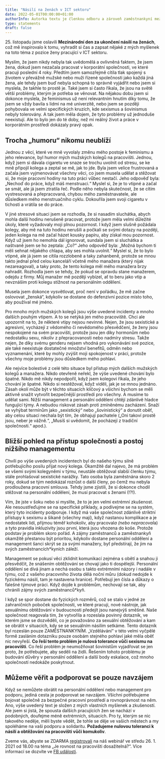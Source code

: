 ```yaml
---
title: "Násilí na ženách v ICT sektoru"
date: 2022-05-01T00:00:00+01:00
authorInfo: Autorka textu je členkou odboru a zároveň zaměstnankyní mezinárodní IT společnosti.
type: statements
draft: false
---
```

25\. listopadu jsme oslavili **Mezinárodní den za ukončení násilí na ženách**, což mě inspirovalo k tomu, vyhradit si čas a zapsat nějaké z mých myšlenek na toto téma z pozice ženy pracující v ICT sektoru.

Myslím, že jsem nikdy nebyla tak uvědomělá a ovlivněná faktem, že jsem žena, dokud jsem nezačala pracovat v korporátní společnosti, ve které pracuji poslední 4 roky. Předtím jsem samozřejmě cítila tlak spojený s životem v převážně mužské nebo muži řízené společnosti jako každá jiná žena, ale tehdy jsem buď nebyla schopná to správně vyjádřit nebo jsem si myslela, že takhle to prostě je. Také jsem si často říkala, že jsou na světě větší problémy, kterým je potřeba se věnovat. Na nějakou dobu jsem si dokonce myslela, že feminismus už není relevantním hnutím díky tomu, že jsem se vždy bavila s lidmi na mé univerzitě, nebo jsem se později pohybovala ve velmi specifických kruzích, kde sexismus a šovinismus nebyly tolerovány. A tak jsem měla dojem, že tyto problémy už jednoduše neexistují. Ale to bylo jen do té doby, než mi reálný život a práce v korporátním prostředí dokázaly pravý opak.

## Trocha „humoru“ nikomu neublíží

Jednou z věcí, které ve mně vyvolaly změnu mého postoje k feminismu a jeho relevance, byl humor mých mužských kolegů na pracovišti. Jednou, když jsem si dávala cigaretu ve snaze se trochu uvolnit od stresu, se ke mně připojil kolega a zeptal se mě, jak to jde. Byla jsem velice frustrovaná a začala jsem vyjmenovávat všechny věci, co jsem musela udělat a stěžovat si, že moje pracovní hodiny na tuto práci vůbec nestačí. Jeho odpověď byla: „Nechoď do práce, když máš menstruaci.“ Myslel si, že je to vtipné a začal se smát, ale já jsem ztratila řeč. Podle něho nebyla skutečnost, že se cítím vystresovaná a přepracovaná, chybou mého zaměstnavatele, ale důsledkem mého menstruačního cyklu. Dokouřila jsem svoji cigaretu v tichosti a vrátila se do práce.

V jiné stresové situaci jsem se rozhodla, že si nasadím sluchátka, abych mohla další hodinu nerušeně pracovat, protože jsem měla velmi důležité úkoly, které vyžadovaly moji plnou pozornost. I když jsem slušně požádala kolegy, aby mě na tuto hodinu nerušili a počkali se svými dotazy na později, jeden kolega na mě začal házet kousky papíru, aby získal mou pozornost. Když už jsem ho nemohla dál ignorovat, sundala jsem si sluchátka a naštvaně jsem se ho zeptala: „Co?“ Jeho odpověď byla: „Možná bychom ti měli sehnat nějakého chlapa, aby ses mohla uvolnit.“ Myslel si, že to bylo vtipné, ale já jsem se cítila rozzlobeně a taky zahanbeně, protože se mnou takto jednal před celou kanceláří včetně mého manažera (který nijak nezareagoval), a taky proto, že tento kolega měl mého manažera brzy nahradit. Rozhodla jsem se tehdy, že pokud se opravdu stane manažerem, odejdu z firmy. Můj manažer mě později vybízel, ať to beru jako vtip a nevznáším proti kolegu stížnost na personálním oddělení.

Musela jsem dokonce vysvětlovat, proč není v pořádku, že mě začne oslovovat „ženská“, kdykoliv se dostane do defenzivní pozice místo toho, aby používal mé jméno.

Pro mnoho mých mužských kolegů jsou výše uvedené incidenty a mnoho dalších pouhým vtipem. A to se netýká jen mého pracoviště. Chci ale upozornit na to, že některé vtipy nejsou nevinné. Nejen, že jsou sexistické a agresivní, vycházejí z vědomého či nevědomého přesvědčení, že ženy jsou nespokojené na svém pracovišti, protože jsou jen díky hormonům nebo nedostatku sexu, nikoliv z přepracovanosti nebo nadmíry stresu. Takže nejen, že díky svému genderu nejsem vhodná pro vykonávání své pozice, ale také neexistuje dostatečné množství benefitů, odměn nebo vyznamenání, které by mohly zvýšit moji spokojenost v práci, protože všechny moje problémy jsou důsledkem mého pohlaví.

Ale nejvíce bolestivé z celé této situace byl přístup mých dalších mužských kolegů a manažera. Nikdo otevřeně neřekl, že výše uvedené chování bylo špatné. Nikdo mě nikdy nepodpořil, když jsem kolegovi říkala, že jeho chování je špatné. Nikdo si nestěžoval, když viděli, jak je se mnou jednáno. Zásah okolí může být v těchto situacích klíčový a všichni bychom se měli aktivně snažit vytvořit bezpečnější prostředí pro všechny. A musíme to udělat sami. Nižší management a personální oddělení chtějí zdánlivě hladce fungující týmy. A nebudou riskovat zásah proti zmíněnému zacházení. Snaží se vyhýbat termínům jako „sexistický“ nebo „šovinistický“ a donutit oběť, aby celou situaci nechala být tím, že obhajují pachatele („Oni takoví prostě jsou, neber je vážně.“, „Musíš si uvědomit, že pocházejí z tradiční společnosti.“ apod.).

## Bližší pohled na přístup společnosti a postoj nižšího managementu

Chvíli po výše uvedených incidentech byl do našeho týmu silně potřebujícího posilu přijat nový kolega. Okamžitě dal najevo, že má problém se všemi svými kolegyněmi v týmu, neustále obtěžoval slabší členku týmu, stále prohlašoval sexistické narážky. Tato osoba byla zaměstnána skoro 2 roky, dokud se tým nedokázal rozrůst o další členy, po čemž mu nebyla prodloužena pracovní smlouva. Tehdy jsme zjistili, že si dokonce chodil stěžovat na personální oddělení, že musí pracovat s ženami (!?!).

Vím, že jste v šoku nebo si myslíte, že to je jen velmi extrémní zkušenost. Ale nesoustřeďujme se na specifické příklady, a podívejme se na systém, který tyto incidenty podporuje. I když má vaše společnost zdánlivě striktní přístupy k sexismu a šikaně (všechny mají), když nastanou komplikace a je nedostatek lidí, přijmou téměř kohokoliv, aby pracoval*a (nebo nepracoval*a) a tyto pravidla inkluzivity jsou první, která jsou vhozena do koše. Protože podstav je problém skoro pořád. A zájmy zaměstnanců a zaměstnankyň okamžitě přestanou být prioritou, kdykoliv dostane personální oddělení a management šanci skrýt se za svými manažery, byť předstírají, že jim na svých zaměstnancích*kyních záleží.

Management se pokusí věci zklidnit komunikací zejména s obětí a snahou ji přesvědčit, že snášením obtěžování se chovají jako ti dospělejší. Personální oddělení se dívá jinam a nechá osobu s takto extrémními názory i nadále v týmu, což z vašeho pracovního života dělá noční můru (dokud nedojde k fyzickému násilí, tam je nastavena hranice). Potřebují jen čísla a důkazy o falešné týmové práci. Když dojde k problémům, nechovají se tak, aby chránili zájmy svých zaměstnanců*kyň.

I když se spor dostane do fyzických rozměrů, což se stalo v jedné ze zahraničních poboček společnosti, ve které pracuji, nové nástroje, jak sexuálnímu obtěžování v budoucnosti předejít jsou nanejvýš směšné. Naše společnost reagovala tím, že vytvořila a rozeslala povinný dotazník, ve kterém jsme se dozvěděli, co je považováno za sexuální obtěžování a kam se obrátit v situacích, kdy se se sexuálním násilím setkáme. Tento dotazník byl rozeslán pouze ZAMĚSTNANKYNÍM. „Vzdělávání“ v této velmi vyčpělé formě zasláním dotazníku pouze osobám stejného pohlaví jaké měla oběť nic nevyřeší. **Co řeší tento problém je nulová tolerance vůči sexismu na pracovišti**. Co řeší problém je neumožňovat šovinistům vyjadřovat se jen proto, že potřebujete, aby seděli na židli. Řešením tohoto problému je budování důvěry v personální oddělení a další body eskalace, což mnoho společností nedokáže poskytnout.

## Můžeme věřit a podporovat se pouze navzájem

Když se nemůžete obrátit na personální oddělení nebo management pro podporu, jediná cesta je podporovat se navzájem. Všichni potřebujeme bojovat společně za bezpečné pracovní prostředí a rovnoprávnost na něm. Ano, výše uvedený text je složen z mých vlastních myšlenek a zkušeností. Ale jsem si jistá, že spousta dalších pracujících žen se nachází v podobných, doufejme méně extrémních, situacích. Pro ty, kterým se nic takového neděje, měli byste vědět, že tohle se děje ve vašich městech a my spoléháme na vaši podporu a solidaritu. **Požadujeme nulovou toleranci k násilí a obtěžování na pracovišti vůči komukoliv**.

Zveme vás, abyste se ZDARMA [registrovali](https://forms.office.com/pages/responsepage.aspx?id=4LJZg9auY0CssXj57_7NChyIUzxsoqNKmVjnW34YS3RUNEVDUlFWQUZVQzA1SDZBNUNFOUswU1pZUC4u) na náš webinář ve středu 26. 1. 2021 od 18.00 na téma „Je rovnost na pracovišti dosažitelná?“. Více informací se dozvíte ve [FB události](https://www.facebook.com/events/488450165940582).
